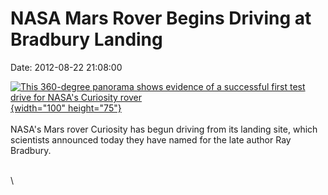 NASA Mars Rover Begins Driving at Bradbury Landing
==================================================

Date: 2012-08-22 21:08:00

[![This 360-degree panorama shows evidence of a successful first test
drive for NASA\'s Curiosity
rover](http://www.jpl.nasa.gov/images/msl/20120822/pia16092-th.jpg){width="100"
height="75"}](http://www.jpl.nasa.gov/news/news.cfm?release=2012-256&rn=news.xml&rst=3486)\
\
NASA\'s Mars rover Curiosity has begun driving from its landing site,
which scientists announced today they have named for the late author Ray
Bradbury.

\
\

